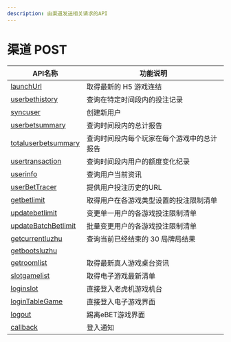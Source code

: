 ```yaml
---
description: 由渠道发送相关请求的API
---
```


# 渠道 POST

<table data-full-width="false"><thead><tr><th>API名称</th><th>功能说明</th></tr></thead><tbody><tr><td><a href="launchurl.md">launchUrl</a></td><td>取得最新的 H5 游戏连结</td></tr><tr><td><a href="userbethistory.md">userbethistory</a></td><td>查询在特定时间段内的投注记录</td></tr><tr><td><a href="syncuser.md">syncuser</a></td><td>创建新用户</td></tr><tr><td><a href="userbetsummary.md">userbetsummary</a></td><td>查询时间段内的总计报告</td></tr><tr><td><a href="totaluserbetsummary.md">totaluserbetsummary</a></td><td>查询时间段内每个玩家在每个游戏中的总计报告</td></tr><tr><td><a href="usertransaction.md">usertransaction</a></td><td>查询时间段内用户的额度变化纪录</td></tr><tr><td><a href="userinfo.md">userinfo</a></td><td>查询用户当前资讯</td></tr><tr><td><a href="userbettracer.md">userBetTracer</a></td><td>提供用户投注历史的URL</td></tr><tr><td><a href="getbetlimit.md">getbetlimit</a></td><td>取得用户在各游戏类型设置的投注限制清单</td></tr><tr><td><a href="updatebetlimit.md">updatebetlimit</a></td><td>变更单一用户的各游戏投注限制清单</td></tr><tr><td><a href="updatebatchbetlimit.md">updateBatchBetlimit</a></td><td>批量变更用户的各游戏投注限制清单</td></tr><tr><td><a href="getcurrentluzhu.md">getcurrentluzhu</a></td><td>查询当前已经结束的 30 局牌局结果</td></tr><tr><td><a href="getbootsluzhu.md">getbootsluzhu</a></td><td></td></tr><tr><td><a href="getroomlist.md">getroomlist</a></td><td>取得最新真人游戏桌台资讯</td></tr><tr><td><a href="slotgamelist.md">slotgamelist</a></td><td>取得电子游戏最新清单</td></tr><tr><td><a href="loginslot.md">loginslot</a></td><td>直接登入老虎机游戏机台</td></tr><tr><td><a href="logintablegame.md">loginTableGame</a></td><td>直接登入电子游戏界面</td></tr><tr><td><a href="logout.md">logout</a></td><td>踢离eBET游戏界面</td></tr><tr><td><a href="callback.md">callback</a></td><td>登入通知</td></tr></tbody></table>
